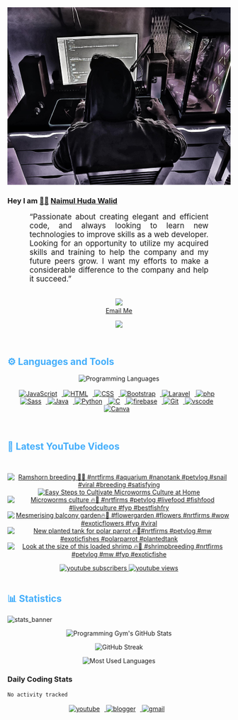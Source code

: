 <!-- ![github_cover_banner](https://www.digitalsolutionservices.com/img/services/web%20development.gif)-->

<div align="center" style="display:block;">
    <img height="400px" width="100%" alt="github cover banner" src="https://raw.githubusercontent.com/NaimulHudaWalid/NaimulHudaWalid/main/272276268_3114779035434264_920860974401480824_n.jpg"/> 
</div>

### Hey I am [👨🏻‍][facebook] [Naimul Huda Walid][youtube]



<p align:"center" style="text-align: justify; margin: 0 50px; font-size: 17px;" >
   “Passionate about creating elegant and efficient code, and always looking to learn new technologies to improve skills as a web developer. Looking for an opportunity to utilize my acquired skills and training to help the company and my future peers grow. I want my efforts to make a considerable difference to the company and help it succeed.”
<br>
<br>
<div align="center">

![](https://visitor-badge.glitch.me/badge?page_id=NaimulHudaWalid)
    <br />
[Email Me](mailto:dev.naimulhuda@gmail.com)
</div>
</p>
<!-- Typing SVG by DenverCoder1 - https://github.com/DenverCoder1/readme-typing-svg -->
<p align="center">
<!--   <a href="https://github.com/DenverCoder1/readme-typing-svg"> -->
    <img src="https://readme-typing-svg.herokuapp.com?color=E22FE4&width=380&height=45&lines=Open-Source+Enthusiast;Learning+In+Public;Empowering+Others;Nice+To+Meet+You+...&center=true"></a>

</p>
<br>
<!-- Languages and Tools -->

<h2 style="color: #44AEFB">⚙️ Languages and Tools</h2>
<div align="center" style="display:block;">
    <img width="100px" alt="Programming Languages" src="https://user-images.githubusercontent.com/78341798/194531121-47b0119a-ce00-439d-b586-125f86acb098.png"/> 
</div>
<br>   
<!-- Icons Resources -->
<!-- https://devicon.dev/ -->
<!-- https://cdn.jsdelivr.net/npm/simple-icons@v3/icons/ -->
<div align="center">
  <a href="https://developer.mozilla.org/en-US/docs/Web/JavaScript" target="_blank" rel="noreferrer">
      <img  alt="JavaScript" height="50px" style="padding-right:10px;" src="https://cdn.jsdelivr.net/gh/devicons/devicon/icons/javascript/javascript-plain.svg"/>
  </a>
  
 
  <a href="https://developer.mozilla.org/en-US/docs/Web/HTML" target="_blank" rel="noreferrer">
      <img  alt="HTML" height="50px" style="padding-right:10px;" src="https://cdn.jsdelivr.net/gh/devicons/devicon/icons/html5/html5-original.svg"/>
  </a>
  <a href="https://developer.mozilla.org/en-US/docs/Web/CSS" target="_blank" rel="noreferrer">
      <img  alt="CSS" height="50px" style="padding-right:10px;" src="https://cdn.jsdelivr.net/gh/devicons/devicon/icons/css3/css3-original.svg"/>
  </a>
  <a href="https://getbootstrap.com/" target="_blank" rel="noreferrer">
      <img  alt="Bootstrap" height="50px" style="padding-right:10px;" src="https://cdn.jsdelivr.net/gh/devicons/devicon/icons/bootstrap/bootstrap-original.svg"/>
  </a> 
  <a href="https://laravel.com/" target="_blank" rel="noreferrer">
      <img  alt="Laravel" height="50px" style="padding-right:10px;" src="https://cdn.jsdelivr.net/gh/devicons/devicon/icons/laravel/laravel-plain.svg"/>
  </a>
  <a href="https://www.php.net/" target="_blank" rel="noreferrer">
      <img  alt="php" height="50px" style="padding-right:10px;" src="https://cdn.jsdelivr.net/gh/devicons/devicon/icons/php/php-original.svg"/>
  </a>
  <a href="https://sass-lang.com/" target="_blank" rel="noreferrer">
      <img  alt="Sass" height="50px" style="padding-right:10px;" src="https://cdn.jsdelivr.net/gh/devicons/devicon/icons/sass/sass-original.svg"/>
  </a>
  <a href="https://www.java.com/en/" target="_blank" rel="noreferrer">
      <img  alt="Java" height="50px" style="padding-right:10px;" src="https://cdn.jsdelivr.net/gh/devicons/devicon/icons/java/java-original.svg"/>
  </a>    
  <a href="https://www.python.org/" target="_blank" rel="noreferrer">
      <img  alt="Python" height="50px" style="padding-right:10px;" src="https://cdn.jsdelivr.net/gh/devicons/devicon/icons/python/python-original.svg"/>
  </a>
  <a href="https://www.cprogramming.com/" target="_blank" rel="noreferrer">
      <img  alt="C" height="50px" style="padding-right:10px;" src="https://cdn.jsdelivr.net/gh/devicons/devicon/icons/c/c-original.svg"/>
  </a>
  
  <a href="https://firebase.google.com/" target="_blank" rel="noreferrer">
      <img  alt="firebase" height="50px" style="padding-right:10px;" src="https://cdn.jsdelivr.net/gh/devicons/devicon/icons/firebase/firebase-plain.svg"/>
  </a>
 
  <a href="https://git-scm.com/" target="_blank" rel="noreferrer">
      <img  alt="Git" height="50px" style="padding-right:10px;" src="https://cdn.jsdelivr.net/gh/devicons/devicon/icons/git/git-original.svg"/>
  </a>
  
  <a href="https://code.visualstudio.com/" target="_blank" rel="noreferrer">
      <img  alt="vscode" height="50px" style="padding-right:10px;"src="https://cdn.jsdelivr.net/gh/devicons/devicon/icons/vscode/vscode-original.svg"/>
  </a>
  <a href="https://www.canva.com/" target="_blank" rel="noreferrer">
      <img  alt="Canva" height="50px" style="padding-right:10px;" src="https://cdn.jsdelivr.net/gh/devicons/devicon/icons/canva/canva-original.svg"/> 
  </a>
</div>
<br>
<br>

<!-- Latest YouTube Videos -->

<h2 style="color: #44AEFB">🎦 Latest YouTube Videos</h2>
<br />

<!-- Resource/Reference: https://github.com/DenverCoder1/github-readme-youtube-cards -->
<div class="youtube videos cards" align="center">

<!-- BEGIN YOUTUBE-CARDS -->
[![Ramshorn breeding 🖤🔥 #nrtfirms #aquarium #nanotank #petvlog #snail #viral #breeding #satisfying](https://ytcards.demolab.com/?id=x3jenKEjUu8&title=Ramshorn+breeding+%F0%9F%96%A4%F0%9F%94%A5+%23nrtfirms+%23aquarium+%23nanotank+%23petvlog+%23snail+%23viral+%23breeding+%23satisfying&lang=en&timestamp=1707523239&background_color=%230d1117&title_color=%23ffffff&stats_color=%23dedede&max_title_lines=1&width=250&border_radius=5 "Ramshorn breeding 🖤🔥 #nrtfirms #aquarium #nanotank #petvlog #snail #viral #breeding #satisfying")](https://www.youtube.com/watch?v=x3jenKEjUu8)
[![Easy Steps to Cultivate Microworms Culture at Home](https://ytcards.demolab.com/?id=oJO6GuS3YCA&title=Easy+Steps+to+Cultivate+Microworms+Culture+at+Home&lang=en&timestamp=1707495910&background_color=%230d1117&title_color=%23ffffff&stats_color=%23dedede&max_title_lines=1&width=250&border_radius=5 "Easy Steps to Cultivate Microworms Culture at Home")](https://www.youtube.com/watch?v=oJO6GuS3YCA)
[![Microworms culture 🔥🖤 #nrtfirms #petvlog #livefood #fishfood #livefoodculture #fyp #bestfishfry](https://ytcards.demolab.com/?id=23zqVnS6yvU&title=Microworms+culture+%F0%9F%94%A5%F0%9F%96%A4+%23nrtfirms+%23petvlog+%23livefood+%23fishfood+%23livefoodculture+%23fyp+%23bestfishfry&lang=en&timestamp=1707470568&background_color=%230d1117&title_color=%23ffffff&stats_color=%23dedede&max_title_lines=1&width=250&border_radius=5 "Microworms culture 🔥🖤 #nrtfirms #petvlog #livefood #fishfood #livefoodculture #fyp #bestfishfry")](https://www.youtube.com/watch?v=23zqVnS6yvU)
[![Mesmerising balcony garden🔥🖤 #flowergarden #flowers  #nrtfirms #wow #exoticflowers #fyp  #viral](https://ytcards.demolab.com/?id=OWYLvAGDga4&title=Mesmerising+balcony+garden%F0%9F%94%A5%F0%9F%96%A4+%23flowergarden+%23flowers++%23nrtfirms+%23wow+%23exoticflowers+%23fyp++%23viral&lang=en&timestamp=1707391349&background_color=%230d1117&title_color=%23ffffff&stats_color=%23dedede&max_title_lines=1&width=250&border_radius=5 "Mesmerising balcony garden🔥🖤 #flowergarden #flowers  #nrtfirms #wow #exoticflowers #fyp  #viral")](https://www.youtube.com/watch?v=OWYLvAGDga4)
[![New planted tank for polar parrot 🔥🖤#nrtfirms #petvlog #mw #exoticfishes #polarparrot #plantedtank](https://ytcards.demolab.com/?id=XuyOyYAPI5A&title=New+planted+tank+for+polar+parrot+%F0%9F%94%A5%F0%9F%96%A4%23nrtfirms+%23petvlog+%23mw+%23exoticfishes+%23polarparrot+%23plantedtank&lang=en&timestamp=1707309775&background_color=%230d1117&title_color=%23ffffff&stats_color=%23dedede&max_title_lines=1&width=250&border_radius=5 "New planted tank for polar parrot 🔥🖤#nrtfirms #petvlog #mw #exoticfishes #polarparrot #plantedtank")](https://www.youtube.com/watch?v=XuyOyYAPI5A)
[![Look at the size of this loaded shrimp 🔥🖤 #shrimpbreeding #nrtfirms #petvlog #mw #fyp #exoticfishe](https://ytcards.demolab.com/?id=-pdgf-LAPpE&title=Look+at+the+size+of+this+loaded+shrimp+%F0%9F%94%A5%F0%9F%96%A4+%23shrimpbreeding+%23nrtfirms+%23petvlog+%23mw+%23fyp+%23exoticfishe&lang=en&timestamp=1707299005&background_color=%230d1117&title_color=%23ffffff&stats_color=%23dedede&max_title_lines=1&width=250&border_radius=5 "Look at the size of this loaded shrimp 🔥🖤 #shrimpbreeding #nrtfirms #petvlog #mw #fyp #exoticfishe")](https://www.youtube.com/watch?v=-pdgf-LAPpE)
<!-- END YOUTUBE-CARDS -->
</div>

<!-- Begin Youtube Buttons -->
<!-- Resource/Reference:  https://github.com/DenverCoder1/custom-icon-badges -->
<div class="youtube buttons" align="center">
    <a href="https://www.youtube.com/channel/UCa3YaFwzSII0kKg3Nads2dQ"  target="_blank">
        <img alt="youtube subscribers" src="https://img.shields.io/youtube/channel/subscribers/UCa3YaFwzSII0kKg3Nads2dQ?logo=youtube&logoColor=red&style=for-the-badge"/>
    </a> 
    <a href="https://www.youtube.com/channel/UCa3YaFwzSII0kKg3Nads2dQ"  target="_blank">
        <img alt="youtube views" src="https://custom-icon-badges.demolab.com/youtube/channel/views/UCa3YaFwzSII0kKg3Nads2dQ?color=%23E05D44&logo=eye&logoColor=white&style=for-the-badge&labelColor=#555555"/>
    </a> 
</div>
<br>
<!-- End Youtube Buttons -->

<!-- Statistics -->

<h2 style="color: #44AEFB">📊 Statistics</h2>

![stats_banner](https://user-images.githubusercontent.com/78341798/194534778-d662496c-ae00-4e8d-ae9b-b90912054e7f.gif)

<!-- Begin Stats Cards -->
<!-- Resources:  -->
<!-- Github & Languages Stats: https://github.com/naimul15-12090/github-readme-stats --> 
<!-- Streak Stats: https://github.com/denvercoder1/github-readme-streak-stats -->
<!-- Change the value after ?username= to your GitHub username. -->
<div class="stats" align="center">

![Programming Gym's GitHub Stats](https://github-readme-stats.vercel.app/api?username=NaimulHudaWalid&hide=stars&count_private=true&show_icons=true&theme=algolia&border_radius=20)

![GitHub Streak](https://streak-stats.demolab.com?user=NaimulHudaWalid&count_private=true&theme=algolia&border_radius=22)

![Most Used Languages](https://github-readme-stats.vercel.app/api/top-langs/?username=NaimulHudaWalid&langs_count=8&layout=compact&show_icons=true&theme=algolia&border_radius=20)
    
<!-- ![Top Langs](https://github-readme-stats.vercel.app/api/top-langs/?username=naimul15-12090&langs_count=8) -->
<!-- [![Top Langs](https://github-readme-stats.vercel.app/api/top-langs/?username=naimul15-12090&layout=compact)](https://github.com/anuraghazra/github-readme-stats)
 -->
    
</div>
<!--  End Stats Cards -->



### Daily Coding Stats
<!--START_SECTION:waka-->

```txt
No activity tracked
```

<!--END_SECTION:waka-->
<!-- Begin Footer -->
<!-- Icons Resources -->
<!-- https://devicon.dev/ -->
<div class="footer" align="center" style="margin:15px;">
    <a href="https://www.youtube.com/channel/UCa3YaFwzSII0kKg3Nads2dQ" target="_blank">
        <img  style="margin:0 10px 10px 0;" src="https://user-images.githubusercontent.com/78341798/194531650-698ef1b1-9cbd-4b4f-96ef-5a2ec4b5d7e6.svg" alt="youtube" width="40px"/>
    </a>
    <a href="https://www.linkedin.com/in/naimulhudawalid/" target="_blank">
        <img style="margin:0 10px 10px 0;" src="https://user-images.githubusercontent.com/78341798/194531458-b5dfeb1b-bad5-4dfa-909a-2e402262db9a.svg" alt="blogger" width="40px"/>
    </a>
    <a href="mailto:dev.naimulhuda@gmail.com" target="_blank">
        <img style="margin:0 10px 10px 0;" src="https://user-images.githubusercontent.com/78341798/194531383-ddb2b774-5bb9-491c-b601-4a4a7d9792fb.svg" alt="gmail" width="40px"/>
    </a>
</div>
<!-- End Footer -->

[youtube]: https://www.youtube.com/channel/UCa3YaFwzSII0kKg3Nads2dQ
[facebook]: https://www.facebook.com/profile.php?id=100007065945838
